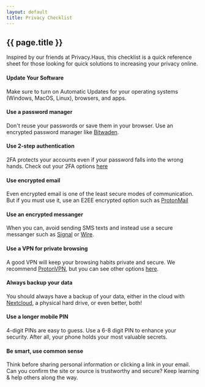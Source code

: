 ```yaml
---
layout: default
title: Privacy Checklist
---
```

<h2>{{ page.title }}</h2>

Inspired by our friends at Privacy.Haus, this checklist is a quick reference sheet for those looking for quick solutions to increasing your privacy online.

<div class="box alt">
<div class="row gtr-uniform">
	<div class="col-4 checklist"><span class="fit"><span class="fas fa-sync fa-3x"></span><h4>Update Your Software</h4><p>Make sure to turn on Automatic Updates for your operating systems (Windows, MacOS, Linux), browsers, and apps.</p></span></div>
	<div class="col-4 checklist"><span class="fit"><span class="fas fa-unlock-alt fa-3x"></span><h4>Use a password manager</h4><p>Don't reuse your passwords or save them in your browser. Use an encrypted password manager like <a href="https://www.bitwarden.com" target="_blank">Bitwaden</a>.</p></span></div>
	<div class="col-4 checklist"><span class="fit"><span class="fas fa-user-shield fa-3x"></span><h4>Use 2-step authentication</h4><p>2FA protects your accounts even if your password falls into the wrong hands. Check out your 2FA options <a href="/index.html#2fa" target="_blank">here</a></p></span></div>
	<div class="col-4 checklist"><span class="fit"><span class="fas fa-envelope fa-3x"></span><h4>Use encrypted email</h4><p>Even encrypted email is one of the least secure modes of communication. But if you must use it, use an E2EE encrypted option such as <a href="/go/protonmail" target="_blank">ProtonMail</a></p></span></div>
	<div class="col-4 checklist"><span class="fit"><span class="fas fa-sms fa-3x"></span><h4>Use an encrypted messanger</h4><p>When you can, avoid sending SMS texts and instead use a secure messanger such as <a href="https://www.signal.org" target="_blank">Signal</a> or <a href="https://www.wire.com" target="_blank">Wire</a>.</p></span></div>
	<div class="col-4 checklist"><span class="fit"><span class="fas fa-network-wired fa-3x"></span><h4>Use a VPN for private browsing</h4><p>A good VPN will keep your browsing habits private and secure. We recommend <a href="/go/protonvpn" target="_blank">ProtonVPN</a>, but you can see other options <a href="/index.html#vpn" target="_blank">here</a>.</p></span></div>
	<div class="col-4 checklist"><span class="fit"><span class="fas fa-hdd fa-3x"></span><h4>Always backup your data</h4><p>You should always have a backup of your data, either in the cloud with <a href="https://www.nextcloud.com" target="_blank">Nextcloud</a>, a physical hard drive, or even better, both!</p></span></div>
	<div class="col-4 checklist"><span class="fit"><span class="fas fa-mobile-alt fa-3x"></span><h4>Use a longer mobile PIN</h4><p>4-digit PINs are easy to guess. Use a 6-8 digit PIN to enhance your security. After all, your phone holds your most valuable secrets.</p></span></div>
	<div class="col-4 checklist"><span class="fit"><span class="fas fa-exclamation-triangle fa-3x"></span><h4>Be smart, use common sense</h4><p>Think before sharing personal information or clicking a link in your email. Can you confirm the site or source is trustworthy and secure? Keep learning & help others along the way.</p></span></div>
										</div>
									</div>

							